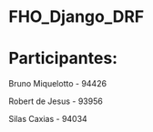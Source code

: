# FHO_Django_DRF

# Participantes:

Bruno Miquelotto - 94426

Robert de Jesus - 93956

Silas Caxias - 94034
